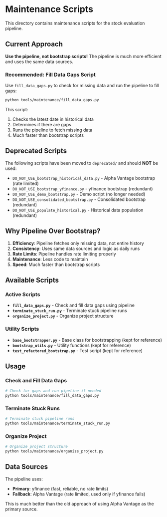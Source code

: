 # Maintenance Scripts

This directory contains maintenance scripts for the stock evaluation pipeline.

## Current Approach

**Use the pipeline, not bootstrap scripts!** The pipeline is much more efficient and uses the same data sources.

### Recommended: Fill Data Gaps Script

Use `fill_data_gaps.py` to check for missing data and run the pipeline to fill gaps:

```bash
python tools/maintenance/fill_data_gaps.py
```

This script:
1. Checks the latest date in historical data
2. Determines if there are gaps
3. Runs the pipeline to fetch missing data
4. Much faster than bootstrap scripts

## Deprecated Scripts

The following scripts have been moved to `deprecated/` and should **NOT** be used:

- `DO_NOT_USE_bootstrap_historical_data.py` - Alpha Vantage bootstrap (rate limited)
- `DO_NOT_USE_bootstrap_yfinance.py` - yfinance bootstrap (redundant)
- `DO_NOT_USE_demo_bootstrap.py` - Demo script (no longer needed)
- `DO_NOT_USE_consolidated_bootstrap.py` - Consolidated bootstrap (redundant)
- `DO_NOT_USE_populate_historical.py` - Historical data population (redundant)

## Why Pipeline Over Bootstrap?

1. **Efficiency**: Pipeline fetches only missing data, not entire history
2. **Consistency**: Uses same data sources and logic as daily runs
3. **Rate Limits**: Pipeline handles rate limiting properly
4. **Maintenance**: Less code to maintain
5. **Speed**: Much faster than bootstrap scripts

## Available Scripts

### Active Scripts

- **`fill_data_gaps.py`** - Check and fill data gaps using pipeline
- **`terminate_stuck_run.py`** - Terminate stuck pipeline runs
- **`organize_project.py`** - Organize project structure

### Utility Scripts

- **`base_bootstrapper.py`** - Base class for bootstrapping (kept for reference)
- **`bootstrap_utils.py`** - Utility functions (kept for reference)
- **`test_refactored_bootstrap.py`** - Test script (kept for reference)

## Usage

### Check and Fill Data Gaps

```bash
# Check for gaps and run pipeline if needed
python tools/maintenance/fill_data_gaps.py
```

### Terminate Stuck Runs

```bash
# Terminate stuck pipeline runs
python tools/maintenance/terminate_stuck_run.py
```

### Organize Project

```bash
# Organize project structure
python tools/maintenance/organize_project.py
```

## Data Sources

The pipeline uses:
- **Primary**: yfinance (fast, reliable, no rate limits)
- **Fallback**: Alpha Vantage (rate limited, used only if yfinance fails)

This is much better than the old approach of using Alpha Vantage as the primary source. 